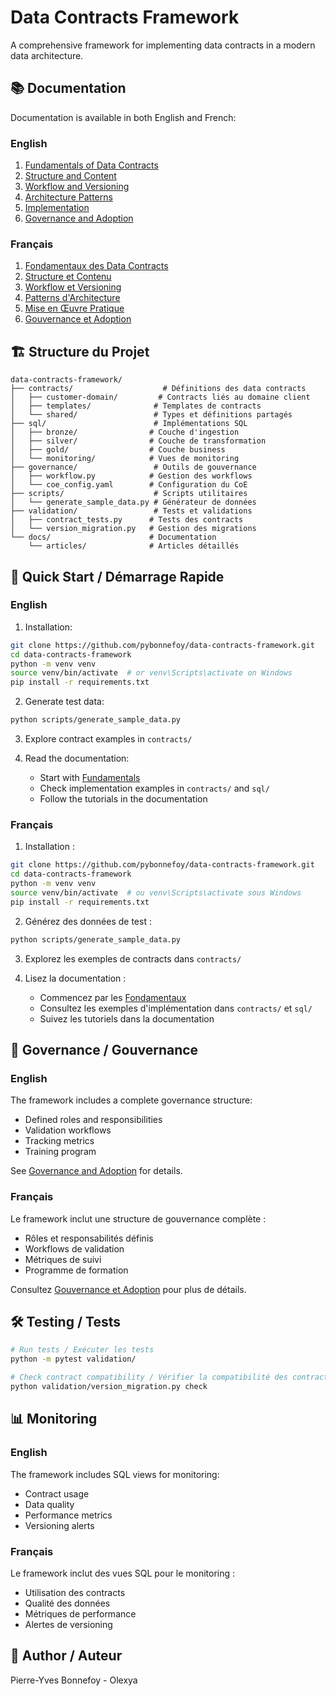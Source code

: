 # Data Contracts Framework

A comprehensive framework for implementing data contracts in a modern data architecture.

## 📚 Documentation

Documentation is available in both English and French:

### English
1. [Fundamentals of Data Contracts](docs/en/articles/01-fundamentals.md)
2. [Structure and Content](docs/en/articles/02-structure-and-content.md)
3. [Workflow and Versioning](docs/en/articles/03-workflow-and-versioning.md)
4. [Architecture Patterns](docs/en/articles/04-architecture-patterns.md)
5. [Implementation](docs/en/articles/05-implementation.md)
6. [Governance and Adoption](docs/en/articles/06-governance-and-adoption.md)

### Français
1. [Fondamentaux des Data Contracts](docs/fr/articles/01-fondamentaux.md)
2. [Structure et Contenu](docs/fr/articles/02-structure-et-contenu.md)
3. [Workflow et Versioning](docs/fr/articles/03-workflow-et-versioning.md)
4. [Patterns d'Architecture](docs/fr/articles/04-patterns-architecture.md)
5. [Mise en Œuvre Pratique](docs/fr/articles/05-mise-en-oeuvre.md)
6. [Gouvernance et Adoption](docs/fr/articles/06-gouvernance-et-adoption.md)

## 🏗️ Structure du Projet

```
data-contracts-framework/
├── contracts/                    # Définitions des data contracts
│   ├── customer-domain/         # Contracts liés au domaine client
│   ├── templates/              # Templates de contracts
│   └── shared/                 # Types et définitions partagés
├── sql/                        # Implémentations SQL
│   ├── bronze/                # Couche d'ingestion
│   ├── silver/                # Couche de transformation
│   ├── gold/                  # Couche business
│   └── monitoring/            # Vues de monitoring
├── governance/                 # Outils de gouvernance
│   ├── workflow.py            # Gestion des workflows
│   └── coe_config.yaml        # Configuration du CoE
├── scripts/                    # Scripts utilitaires
│   └── generate_sample_data.py # Générateur de données
├── validation/                 # Tests et validations
│   ├── contract_tests.py      # Tests des contracts
│   └── version_migration.py   # Gestion des migrations
└── docs/                      # Documentation
    └── articles/              # Articles détaillés
```

## 🚀 Quick Start / Démarrage Rapide

### English

1. Installation:
```bash
git clone https://github.com/pybonnefoy/data-contracts-framework.git
cd data-contracts-framework
python -m venv venv
source venv/bin/activate  # or venv\Scripts\activate on Windows
pip install -r requirements.txt
```

2. Generate test data:
```bash
python scripts/generate_sample_data.py
```

3. Explore contract examples in `contracts/`

4. Read the documentation:
   - Start with [Fundamentals](docs/en/articles/01-fundamentals.md)
   - Check implementation examples in `contracts/` and `sql/`
   - Follow the tutorials in the documentation

### Français

1. Installation :
```bash
git clone https://github.com/pybonnefoy/data-contracts-framework.git
cd data-contracts-framework
python -m venv venv
source venv/bin/activate  # ou venv\Scripts\activate sous Windows
pip install -r requirements.txt
```

2. Générez des données de test :
```bash
python scripts/generate_sample_data.py
```

3. Explorez les exemples de contracts dans `contracts/`

4. Lisez la documentation :
   - Commencez par les [Fondamentaux](docs/fr/articles/01-fondamentaux.md)
   - Consultez les exemples d'implémentation dans `contracts/` et `sql/`
   - Suivez les tutoriels dans la documentation

## 👥 Governance / Gouvernance

### English
The framework includes a complete governance structure:

- Defined roles and responsibilities
- Validation workflows
- Tracking metrics
- Training program

See [Governance and Adoption](docs/en/articles/06-governance-and-adoption.md) for details.

### Français
Le framework inclut une structure de gouvernance complète :

- Rôles et responsabilités définis
- Workflows de validation
- Métriques de suivi
- Programme de formation

Consultez [Gouvernance et Adoption](docs/fr/articles/06-gouvernance-et-adoption.md) pour plus de détails.

## 🛠️ Testing / Tests

```bash
# Run tests / Exécuter les tests
python -m pytest validation/

# Check contract compatibility / Vérifier la compatibilité des contracts
python validation/version_migration.py check
```

## 📊 Monitoring

### English
The framework includes SQL views for monitoring:
- Contract usage
- Data quality
- Performance metrics
- Versioning alerts

### Français
Le framework inclut des vues SQL pour le monitoring :
- Utilisation des contracts
- Qualité des données
- Métriques de performance
- Alertes de versioning

## 👤 Author / Auteur

Pierre-Yves Bonnefoy - Olexya